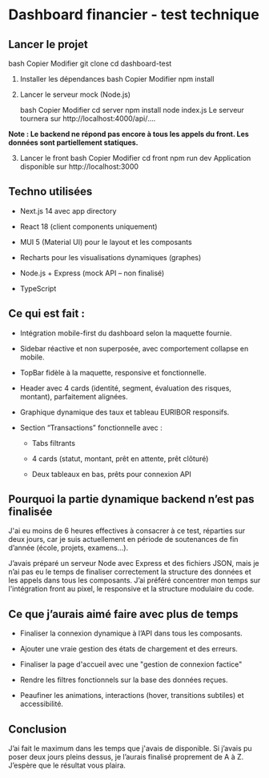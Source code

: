 # Dashboard financier - test technique
## Lancer le projet
   bash
   Copier
   Modifier
   git clone <repo-url>
   cd dashboard-test
1. Installer les dépendances
   bash
   Copier
   Modifier
   npm install
2. Lancer le serveur mock (Node.js)

   bash
   Copier
   Modifier
   cd server
   npm install
   node index.js
   Le serveur tournera sur http://localhost:4000/api/....

**Note : Le backend ne répond pas encore à tous les appels du front. Les données sont partiellement statiques.**

3. Lancer le front
   bash
   Copier
   Modifier
   cd front
   npm run dev
   Application disponible sur http://localhost:3000


## Techno utilisées
- Next.js 14 avec app directory

- React 18 (client components uniquement)

- MUI 5 (Material UI) pour le layout et les composants

- Recharts pour les visualisations dynamiques (graphes)

- Node.js + Express (mock API – non finalisé)

- TypeScript

## Ce qui est fait : 
- Intégration  mobile-first du dashboard selon la maquette fournie.

- Sidebar réactive et non superposée, avec comportement collapse en mobile.

- TopBar fidèle à la maquette, responsive et fonctionnelle.

- Header avec 4 cards (identité, segment, évaluation des risques, montant), parfaitement alignées.

- Graphique dynamique des taux et tableau EURIBOR responsifs.

- Section “Transactions” fonctionnelle avec :

    - Tabs filtrants

    - 4 cards (statut, montant, prêt en attente, prêt clôturé)

    - Deux tableaux en bas, prêts pour connexion API

## Pourquoi la partie dynamique backend n’est pas finalisée
J'ai eu moins de 6 heures effectives à consacrer à ce test, réparties sur deux jours, car je suis actuellement en période de soutenances de fin d’année (école, projets, examens...).

J’avais préparé un serveur Node avec Express et des fichiers JSON, mais je n’ai pas eu le temps de finaliser correctement la structure des données et les appels dans tous les composants. J’ai préféré concentrer mon temps sur l'intégration front au pixel, le responsive et la structure modulaire du code.

## Ce que j’aurais aimé faire avec plus de temps
- Finaliser la connexion dynamique à l’API dans tous les composants.

- Ajouter une vraie gestion des états de chargement et des erreurs.

- Finaliser la page d'accueil avec une "gestion de connexion factice"

- Rendre les filtres fonctionnels sur la base des données reçues.

- Peaufiner les animations, interactions (hover, transitions subtiles) et accessibilité.

## Conclusion
J’ai fait le maximum dans les temps que j'avais de disponible. Si j’avais pu poser deux jours pleins dessus, je l’aurais finalisé proprement de A à Z. J’espère que le résultat vous plaira.